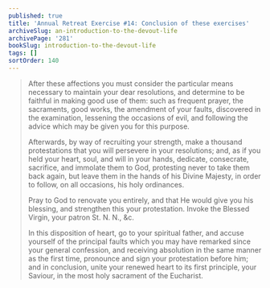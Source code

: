 ```yaml
---
published: true
title: 'Annual Retreat Exercise #14: Conclusion of these exercises'
archiveSlug: an-introduction-to-the-devout-life
archivePage: '281'
bookSlug: introduction-to-the-devout-life
tags: []
sortOrder: 140
---
```


> After these affections you must consider the particular means necessary to maintain your dear resolutions, and determine to be faithful in making good use of them: such as frequent prayer, the sacraments, good works, the amendment of your faults, discovered in the examination, lessening the occasions of evil, and following the advice which may be given you for this purpose.
>
> Afterwards, by way of recruiting your strength, make a thousand protestations that you will persevere in your resolutions; and, as if you held your heart, soul, and will in your hands, dedicate, consecrate, sacrifice, and immolate them to God, protesting never to take them back again, but leave them in the hands of his Divine Majesty, in order to follow, on all occasions, his holy ordinances.
>
> Pray to God to renovate you entirely, and that He would give you his blessing, and strengthen this your protestation. Invoke the Blessed Virgin, your patron St. N. N., &c.
>
> In this disposition of heart, go to your spiritual father, and accuse yourself of the principal faults which you may have remarked since your general confession, and receiving absolution in the same manner as the first time, pronounce and sign your protestation before him; and in conclusion, unite your renewed heart to its first principle, your Saviour, in the most holy sacrament of the Eucharist.
